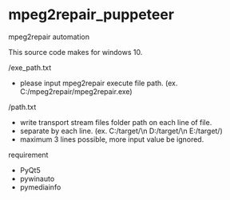 # mpeg2repair_puppeteer

mpeg2repair automation

This source code makes for windows 10.

/exe_path.txt
 * please input mpeg2repair execute file path. (ex. C:/mpeg2repair/mpeg2repair.exe)

/path.txt
* write transport stream files folder path on each line of file.
* separate by each line. 
  (ex.
  C:/target/\n
  D:/target/\n
  E:/target/)
* maximum 3 lines possible, more input value be ignored.

requirement

* PyQt5
* pywinauto
* pymediainfo
